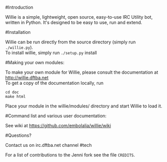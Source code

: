 #Introduction

Willie is a simple, lightweight, open source, easy-to-use IRC Utility bot, written in Python. It's designed to be easy to use, run and extend.

#Installation

Willie can be run directly from the source directory (simply run ``./willie.py``).  
To install willie, simply run ``./setup.py`` install

#Making your own modules:

To make your own module for Willie, please consult the documentation at http://willie.dftba.net  
To get a copy of the documentation locally, run
```
cd doc
make html
```

Place your module in the willie/modules/ directory and start Willie to load it.

#Command list and various user documentation:

See wiki at https://github.com/embolalia/willie/wiki

#Questions?

Contact us on irc.dftba.net channel #tech

For a list of contributions to the Jenni fork see the file ``CREDITS``.
